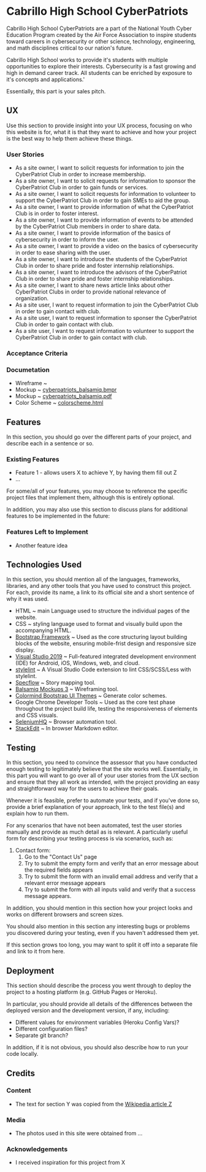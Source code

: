 
# Cabrillo High School CyberPatriots

Cabrillo High School CyberPatriots are a part of the National Youth Cyber Education Program created by the Air Force Association to inspire students toward careers in cybersecurity or other science, technology, engineering, and math disciplines critical to our nation's future.

Cabrillo High School works to provide it's students with multiple opportunities to explore their interests.  Cybersecurity is a fast growing and high in demand career track.  All students can be enriched by exposure to it's concepts and applications.'

Essentially, this part is your sales pitch.
 
## UX
 
Use this section to provide insight into your UX process, focusing on who this website is for, what it is that they want to achieve and how your project is the best way to help them achieve these things.

### User Stories
- As a site owner, I want to solicit requests for information to join the CyberPatriot Club in order to increase membership.
- As a site owner, I want to solicit requests for information to sponsor the CyberPatriot Club in order to gain funds or services.
- As a site owner, I want to solicit requests for information to volunteer to support the CyberPatriot Club in order to gain SMEs to aid the group.
- As a site owner, I want to provide information of what the CyberPatriot Club is in order to foster interest.
- As a site owner, I want to provide information of events to be attended by the CyberPatriot Club members in order to share data.
- As a site owner, I want to provide information of the basics of cybersecurity in order to inform the user.
- As a site owner, I want to provide a video on the basics of cybersecurity in order to ease sharing with the user.
- As a site owner, I want to introduce the students of the CyberPatriot Club in order to share pride and foster internship relationships.
- As a site owner, I want to introduce the advisors of the CyberPatriot Club in order to share pride and foster internship relationships.
- As a site owner, I want to share news article links about other CyberPatriot Clubs in order to provide national relevance of organization.
- As a site user, I want to request information to join the CyberPatriot Club in order to gain contact with club.
- As a site user, I want to request information to sponser the CyberPatriot Club in order to gain contact with club.
- As a site user, I want to request information to volunteer to support the CyberPatriot Club in order to gain contact with club.

### Acceptance Criteria

### Documetation
- Wireframe ~ 
- Mockup ~ <a href="../documentation/cyberpatriots_balsamiq.bmpr">cyberpatriots_balsamiq.bmpr</a>
- Mockup ~ <a href="../documentation/cyberpatriots_balsamiq.pdf">cyberpatriots_balsamiq.pdf</a>
- Color Scheme ~ <a href="../documentation/colorsheme.html">colorscheme.html</a>

## Features

In this section, you should go over the different parts of your project, and describe each in a sentence or so.
 
### Existing Features
- Feature 1 - allows users X to achieve Y, by having them fill out Z
- ...

For some/all of your features, you may choose to reference the specific project files that implement them, although this is entirely optional.

In addition, you may also use this section to discuss plans for additional features to be implemented in the future:

### Features Left to Implement
- Another feature idea

## Technologies Used

In this section, you should mention all of the languages, frameworks, libraries, and any other tools that you have used to construct this project. For each, provide its name, a link to its official site and a short sentence of why it was used.

- HTML ~ main Language used to structure the individual pages of the website.
- CSS ~ styling language used to format and visually build upon the accompanying HTML.
- <a href="https://getbootstrap.com/"> Bootstrap Framework</a> ~ Used as the core structuring layout building blocks of the website, ensuring mobile-frist design and responsive size display.
- <a href="https://visualstudio.microsoft.com/vs/">Visual Studio 2019</a> ~ Full-featured integrated development environment (IDE) for Android, iOS, Windows, web, and cloud.
- <a href="https://marketplace.visualstudio.com/items?itemName=shinnn.stylelint">stylelint</a> ~ A Visual Studio Code extension to lint CSS/SCSS/Less with stylelint.
- <a href="https://specflow.org/getting-started/">Specflow</a> ~ Story mapping tool.
- <a href="https://balsamiq.com/">Balsamiq Mockups 3</a> ~ Wireframing tool.
- <a href="http://colormind.io/bootstrap/#">Colormind Bootstrap UI Themes</a> ~ Generate color schemes.
- Google Chrome Developer Tools ~ Used as the core test phase throughout the project build life, testing the responsiveness of elements and CSS visuals.
- <a href="https://docs.seleniumhq.org/">SeleniumHQ</a> ~ Browser automation tool.
- <a href="https://stackedit.io/">StackEdit</a> ~ In browser Markdown editor.

## Testing

In this section, you need to convince the assessor that you have conducted enough testing to legitimately believe that the site works well. Essentially, in this part you will want to go over all of your user stories from the UX section and ensure that they all work as intended, with the project providing an easy and straightforward way for the users to achieve their goals.

Whenever it is feasible, prefer to automate your tests, and if you've done so, provide a brief explanation of your approach, link to the test file(s) and explain how to run them.

For any scenarios that have not been automated, test the user stories manually and provide as much detail as is relevant. A particularly useful form for describing your testing process is via scenarios, such as:

1. Contact form:
    1. Go to the "Contact Us" page
    2. Try to submit the empty form and verify that an error message about the required fields appears
    3. Try to submit the form with an invalid email address and verify that a relevant error message appears
    4. Try to submit the form with all inputs valid and verify that a success message appears.

In addition, you should mention in this section how your project looks and works on different browsers and screen sizes.

You should also mention in this section any interesting bugs or problems you discovered during your testing, even if you haven't addressed them yet.

If this section grows too long, you may want to split it off into a separate file and link to it from here.

## Deployment

This section should describe the process you went through to deploy the project to a hosting platform (e.g. GitHub Pages or Heroku).

In particular, you should provide all details of the differences between the deployed version and the development version, if any, including:
- Different values for environment variables (Heroku Config Vars)?
- Different configuration files?
- Separate git branch?

In addition, if it is not obvious, you should also describe how to run your code locally.


## Credits

### Content
- The text for section Y was copied from the [Wikipedia article Z](https://en.wikipedia.org/wiki/Z)

### Media
- The photos used in this site were obtained from ...

### Acknowledgements

- I received inspiration for this project from X